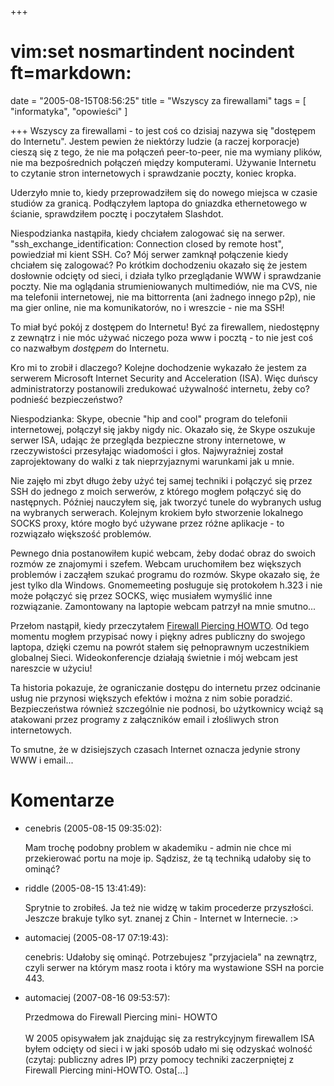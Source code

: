 +++
# vim:set nosmartindent nocindent ft=markdown:
date = "2005-08-15T08:56:25"
title = "Wszyscy za firewallami"
tags = [ "informatyka", "opowieści" ]

+++
Wszyscy za firewallami - to jest coś co dzisiaj nazywa się "dostępem do
Internetu". Jestem pewien że niektórzy ludzie (a raczej korporacje) cieszą się
z tego, że nie ma połączeń peer-to-peer, nie ma wymiany plików, nie ma
bezpośrednich połączeń między komputerami. Używanie Internetu to czytanie
stron internetowych i sprawdzanie poczty, koniec kropka.

Uderzyło mnie to, kiedy przeprowadziłem się do nowego miejsca w czasie studiów
za granicą. Podłączyłem laptopa do gniazdka ethernetowego w ścianie,
sprawdziłem pocztę i poczytałem Slashdot.

Niespodzianka nastąpiła, kiedy chciałem zalogować się na serwer.
"ssh\_exchange\_identification: Connection closed by remote host", powiedział mi
kient SSH. Co? Mój serwer zamknął połączenie kiedy chciałem się zalogować? Po
krótkim dochodzeniu okazało się że jestem dosłownie odcięty od sieci, i działa
tylko przeglądanie WWW i sprawdzanie poczty. Nie ma oglądania strumieniowanych
multimediów, nie ma CVS, nie ma telefonii internetowej, nie ma bittorrenta
(ani żadnego innego p2p), nie ma gier online, nie ma komunikatorów, no i
wreszcie - nie ma SSH!

To miał być pokój z dostępem do Internetu! Być za firewallem, niedostępny z
zewnątrz i nie móc używać niczego poza www i pocztą - to nie jest coś co
nazwałbym _dostępem_ do Internetu.

Kro mi to zrobił i dlaczego? Kolejne dochodzenie wykazało że jestem za
serwerem Microsoft Internet Security and Acceleration (ISA). Więc duńscy
administratorzy postanowili zredukować używalność internetu, żeby co? podnieść
bezpieczeństwo?

Niespodzianka: Skype, obecnie "hip and cool" program do telefonii
internetowej, połączył się jakby nigdy nic. Okazało się, że Skype oszukuje
serwer ISA, udając że przegląda bezpieczne strony internetowe, w
rzeczywistości przesyłając wiadomości i głos. Najwyraźniej został
zaprojektowany do walki z tak nieprzyjaznymi warunkami jak u mnie.

Nie zajęło mi zbyt długo żeby użyć tej samej techniki i połączyć się przez SSH
do jednego z moich serwerów, z którego mogłem połączyć się do następnych.
Później nauczyłem się, jak tworzyć tunele do wybranych usług na wybranych
serwerach. Kolejnym krokiem było stworzenie lokalnego SOCKS proxy, które mogło
być używane przez różne aplikacje - to rozwiązało większość problemów.

Pewnego dnia postanowiłem kupić webcam, żeby dodać obraz do swoich rozmów ze
znajomymi i szefem. Webcam uruchomiłem bez większych problemów i zacząłem
szukać programu do rozmów. Skype okazało się, że jest tylko dla Windows.
Gnomemeeting posługuje się protokołem h.323 i nie może połączyć się przez
SOCKS, więc musiałem wymyślić inne rozwiązanie. Zamontowany na laptopie webcam
patrzył na mnie smutno...

Przełom nastąpił, kiedy przeczytałem [Firewall Piercing
HOWTO](http://www.tldp.org/HOWTO/Firewall-Piercing/). Od tego momentu mogłem
przypisać nowy i piękny adres publiczny do swojego laptopa, dzięki czemu na
powrót stałem się pełnoprawnym uczestnikiem globalnej Sieci. Wideokonferencje
działają świetnie i mój webcam jest nareszcie w użyciu!

Ta historia pokazuje, że ograniczanie dostępu do internetu przez odcinanie
usług nie przynosi większych efektów i można z nim sobie poradzić.
Bezpieczeństwa również szczególnie nie podnosi, bo użytkownicy wciąż są
atakowani przez programy z załączników email i złośliwych stron internetowych.

To smutne, że w dzisiejszych czasach Internet oznacza jedynie strony WWW i
email...

# Komentarze

* cenebris (2005-08-15 09:35:02): <p>Mam trochę podobny problem w akademiku -
  admin nie chce mi przekierować portu na moje ip. Sądzisz, że tą techniką
  udałoby się to ominąć?</p>
* riddle (2005-08-15 13:41:49): <p>Sprytnie to zrobiłeś. Ja też nie widzę w
  takim procederze przyszłości. Jeszcze brakuje tylko syt. znanej z Chin -
  Internet w Internecie. :&gt;</p>
* automaciej (2005-08-17 07:19:43): <p>cenebris: Udałoby się ominąć.
  Potrzebujesz &quot;przyjaciela&quot; na zewnątrz, czyli serwer na którym masz
  roota i który ma wystawione SSH na porcie 443.</p>
* automaciej (2007-08-16 09:53:57): <p>Przedmowa do Firewall Piercing mini-
  HOWTO<br /><br />W 2005 opisywałem jak znajdując się za restrykcyjnym
  firewallem ISA byłem odcięty od sieci i w jaki sposób udało mi się odzyskać
  wolność (czytaj: publiczny adres IP) przy pomocy techniki zaczerpniętej z
  Firewall Piercing mini-HOWTO. Osta[...]</p>
